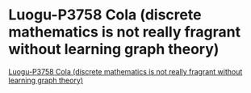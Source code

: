 # Luogu-P3758 Cola (discrete mathematics is not really fragrant without learning graph theory)
[Luogu-P3758 Cola (discrete mathematics is not really fragrant without learning graph theory)](https://aiwithcloud.com/2022/09/19/luogu_p3758_cola_discrete_mathematics_is_not_really_fragrant_without_learning_graph_theory/)